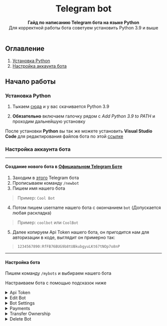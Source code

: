 <div align="center">
 <h1 align="center">  Telegram bot </h1>
 <strong>Гайд по написанию Telegram бота на языке Python</strong><br />Для корректной работы бота советуем установить Python 3.9 и выше<br /><br/>
 </div>
 
## Оглавление

1. [Установка Python](#установка-python)
2. [Настройка аккаунта бота](#настройка-аккаунта-бота)

## Начало работы
### Установка Python
1. Тыкаем [сюда](https://www.python.org/ftp/python/3.9.0/python-3.9.0-amd64.exe) и у вас скачивается Python 3.9

2. **Обязательно** включаем галочку рядом с *Add Python 3.9 to PATH* и проходим дальнейшую установку

После установки **Python** вы так же можете установить **Visual Studio Code** для редактирования файлов бота по этой [ссылке](https://code.visualstudio.com/Download)

### Настройка аккаунта бота

____

#### Создание нового бота в [Официальном Telegram Боте](https://t.me/botfather)

1. Заходим в [этого](https://t.me/botfather) Telegram бота
2. Прописываем команду `/newbot`
3. Пишем имя нашего бота  
> Пример: `Cool Bot`
4. Потом пишем username нашего бота с окончанием `bot` (Допускается любая раскладка)  
> Пример: `coolbot` или `CoolBot`
5. Далее копируем Api Token нашего бота, он пригодится нам для авторизации в коде, выглядит он примерно так:  
> `1234567890:RfFB76BUG9b8tUBkubgyuLKt67tNOp7o8nP`

____

#### Настройка бота
Пишем команду `/mybots` и выбираем нашего бота

Настраиваем бота с помощью подсказок ниже

<details>
 <summary>Api Token</summary>

> В этой вкладке отображается токен вашего бота

Кнопки:

1. `Remove current token` - Позволяет сбросить токен бота
</details>

<details>
 <summary>Edit Bot</summary>

> В этой вкладке можно изменить внешний вид бота

Кнопки:

1. `Edit Name` - Изменить имя бота (Cool Bot)
2. `Edit About` - Изменить информацию бота
3. `Edit Description` - Изменить текст в **Что может делать этот бот?**
4. `Edit Description Picture` - Изменить картинку в **Что может делать этот бот?**
5. `Edit Botpic` - Изменить аватарку бота
6. `Edit Commands` - Изменить подсказки команд бота
</details>

<details>
 <summary>Bot Settings</summary>

> В этой вкладке можно изменить внешний вид бота

Кнопки:

1. `Inline Mode` - Включает [Inline Mode](https://core.telegram.org/bots/inline)
2. `Allow Groups?` - Разрешать ли пользователям добавлять бота в группы или каналы?
3. `Group Privacy` - В этом режиме бот не может получать или просматривать какие-либо сообщения, кроме тех, которые напрямую отправлены ему. Это может быть полезно для повышения конфиденциальности и безопасности информации.
4. `Group Admin Rights` - Позволяет изменять права когда боту дана роль Админа в группе
5. `Channel Admin Rights` - Позволяет изменять права когда боту дана роль Админа в канале
6. `Payments` - Настройка платежей в боте
7. `Domain` - Позволяет привязать домен к боту, с помощью которого люди смогут заходить напрямую в чат с ботом
8. `Menu Button` - Позволяет установить **URL** ссылку в **Меню** бота
</details>

<details>
 <summary>Payments</summary>

> В этой вкладке можно настроить платежи в боте

Кнопки:
`Много кнопок с выбором платежной системы`
</details>

<details>
 <summary>Transfer Ownership</summary>

> В этой вкладке можно передать права на бота

Кнопки:

1. `Choose recipient` - Выбрать нового владельца
</details>

<details>
 <summary>Delete Bot</summary>

> В этой вкладке можно удалить бота

Кнопки:

1. `Yes, delete the bot` - Удалить бота
>  Нужно несколько раз нажать на эту кнопку (Защита от случайного удаления)
</details>
